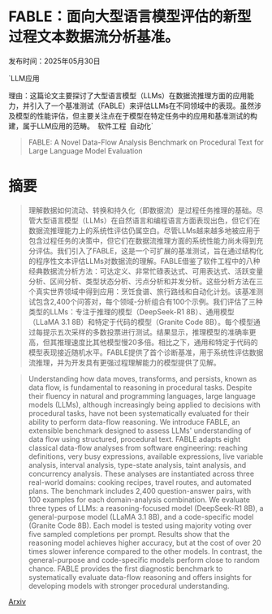 # FABLE：面向大型语言模型评估的新型过程文本数据流分析基准。

发布时间：2025年05月30日

`LLM应用

理由：这篇论文主要探讨了大型语言模型（LLMs）在数据流推理方面的应用能力，并引入了一个基准测试（FABLE）来评估LLMs在不同领域中的表现。虽然涉及模型的性能评估，但主要关注点在于模型在特定任务中的应用和基准测试的构建，属于LLM应用的范畴。` `软件工程` `自动化`

> FABLE: A Novel Data-Flow Analysis Benchmark on Procedural Text for Large Language Model Evaluation

# 摘要

> 理解数据如何流动、转换和持久化（即数据流）是过程任务推理的基础。尽管大型语言模型（LLMs）在自然语言和编程语言方面表现出色，但它们在数据流推理能力上的系统性评估仍属空白。尽管LLMs越来越多地被应用于包含过程任务的决策中，但它们在数据流推理方面的系统性能力尚未得到充分评估。我们引入了FABLE，这是一个可扩展的基准测试，旨在通过结构化的程序性文本评估LLMs对数据流的理解。FABLE借鉴了软件工程中的八种经典数据流分析方法：可达定义、非常忙碌表达式、可用表达式、活跃变量分析、区间分析、类型状态分析、污点分析和并发分析。这些分析方法在三个真实世界领域中得到应用：烹饪食谱、旅行路线和自动化计划。该基准测试包含2,400个问答对，每个领域-分析组合有100个示例。我们评估了三种类型的LLMs：专注于推理的模型（DeepSeek-R1 8B）、通用模型（LLaMA 3.1 8B）和特定于代码的模型（Granite Code 8B）。每个模型通过每提示五次采样的多数投票进行测试。结果显示，推理模型的准确率更高，但其推理速度比其他模型慢20多倍。相比之下，通用和特定于代码的模型表现接近随机水平。FABLE提供了首个诊断基准，用于系统性评估数据流推理，并为开发具有更强过程理解能力的模型提供了见解。

> Understanding how data moves, transforms, and persists, known as data flow, is fundamental to reasoning in procedural tasks. Despite their fluency in natural and programming languages, large language models (LLMs), although increasingly being applied to decisions with procedural tasks, have not been systematically evaluated for their ability to perform data-flow reasoning. We introduce FABLE, an extensible benchmark designed to assess LLMs' understanding of data flow using structured, procedural text. FABLE adapts eight classical data-flow analyses from software engineering: reaching definitions, very busy expressions, available expressions, live variable analysis, interval analysis, type-state analysis, taint analysis, and concurrency analysis. These analyses are instantiated across three real-world domains: cooking recipes, travel routes, and automated plans. The benchmark includes 2,400 question-answer pairs, with 100 examples for each domain-analysis combination. We evaluate three types of LLMs: a reasoning-focused model (DeepSeek-R1 8B), a general-purpose model (LLaMA 3.1 8B), and a code-specific model (Granite Code 8B). Each model is tested using majority voting over five sampled completions per prompt. Results show that the reasoning model achieves higher accuracy, but at the cost of over 20 times slower inference compared to the other models. In contrast, the general-purpose and code-specific models perform close to random chance. FABLE provides the first diagnostic benchmark to systematically evaluate data-flow reasoning and offers insights for developing models with stronger procedural understanding.

[Arxiv](https://arxiv.org/abs/2505.24258)